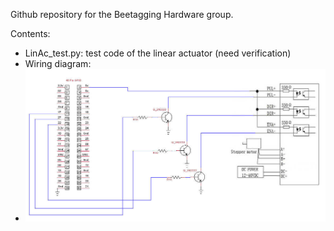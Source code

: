 Github repository for the Beetagging Hardware group.

Contents:
- LinAc_test.py: test code of the linear actuator (need verification)
- Wiring diagram:
- ![alt text](https://github.com/WaggleNet/BeeTagging_HW/blob/main/Pi_Motor_Drive_Wiring_Diagram.jpg)
